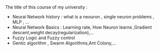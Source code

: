 The title of this course of my university : 
* Neural Network history : what is a neouron , single neuron problems , MLP , ...
* Neural Network Basics : Learning rate, How Neuron learns ,Gradient descent,weight decay(regularization),...
* Fuzzy Logic and Fuzzy control
* Gentic algorithm , Swarm Algorithms,Ant Colony,...
